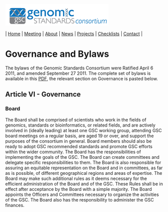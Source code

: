 [![Genomic Standards Consortium](/images/cropped-full_gsc_logo_sml.png)](https://gensc.org/)

| [Home](http://gensc.org) | [Meeting](/pages/meetings.md) | [About](/pages/about.md) | [News](/pages/new/news.md) | [Projects](/pages/projects.md) | [Checklists](/pages/checklists.md) | [Contact](/pages/contact.md) | 


# Governance and Bylaws

The bylaws of the Genomic Standards Consortium were Ratified April 6 2011, and amended September 27 2011. 
The complete set of bylaws is available in this [PDF](GSCBylaws_Latest.pdf), the relevant section on Governance is pasted below.

## Article VI - Governance
### Board
The Board shall be comprised of scientists who work in the fields of genomics, standards or bioinformatics, or related fields, and are actively involved in (ideally leading) at least one GSC working group, attending GSC board meetings on a regular basis, are aged 19 or over, and support the purposes of the consortium in general. Board members should also be ready to adopt GSC recommended standards and promote GSC efforts within the wider community.
The Board has the responsibilities of implementing the goals of the GSC. The Board can create committees and delegate specific responsibilities to them. The Board is also responsible for assuring an equitable representation on the Board and in committees, as far as is possible, of different geographical regions and areas of expertise. The Board may make such additional rules as it deems necessary for the efficient administration of the Board and of the GSC. These Rules shall be in effect after acceptance by the Board with a simple majority. The Board appoints the Officers and Committees necessary to organize the activities of the GSC. The Board also has the responsibility to administer the GSC finances.


